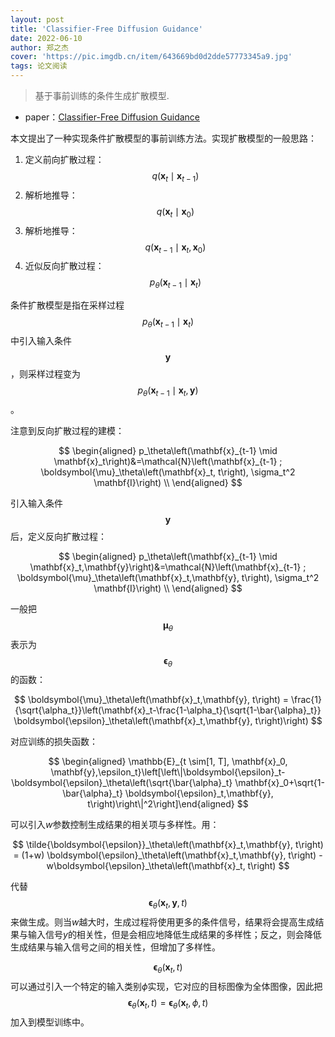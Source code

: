 ```yaml
---
layout: post
title: 'Classifier-Free Diffusion Guidance'
date: 2022-06-10
author: 郑之杰
cover: 'https://pic.imgdb.cn/item/643669bd0d2dde57773345a9.jpg'
tags: 论文阅读
---
```


> 基于事前训练的条件生成扩散模型.

- paper：[Classifier-Free Diffusion Guidance](https://arxiv.org/abs/2207.12598)


本文提出了一种实现条件扩散模型的事前训练方法。实现扩散模型的一般思路：
1. 定义前向扩散过程：$$q\left(\mathbf{x}_t \mid \mathbf{x}_{t-1}\right)$$
2. 解析地推导：$$q\left(\mathbf{x}_t \mid \mathbf{x}_{0}\right)$$
3. 解析地推导：$$q\left(\mathbf{x}_{t-1} \mid \mathbf{x}_t,\mathbf{x}_{0}\right)$$
4. 近似反向扩散过程：$$p_{\theta}\left(\mathbf{x}_{t-1} \mid \mathbf{x}_t\right)$$

条件扩散模型是指在采样过程$$p_{\theta}\left(\mathbf{x}_{t-1} \mid \mathbf{x}_t\right)$$中引入输入条件$$\mathbf{y}$$，则采样过程变为$$p_{\theta}\left(\mathbf{x}_{t-1} \mid \mathbf{x}_t,\mathbf{y}\right)$$。

注意到反向扩散过程的建模：

$$
\begin{aligned}
p_\theta\left(\mathbf{x}_{t-1} \mid \mathbf{x}_t\right)&=\mathcal{N}\left(\mathbf{x}_{t-1} ; \boldsymbol{\mu}_\theta\left(\mathbf{x}_t, t\right), \sigma_t^2 \mathbf{I}\right) \\
\end{aligned}
$$

引入输入条件$$\mathbf{y}$$后，定义反向扩散过程：

$$
\begin{aligned}
p_\theta\left(\mathbf{x}_{t-1} \mid \mathbf{x}_t,\mathbf{y}\right)&=\mathcal{N}\left(\mathbf{x}_{t-1} ; \boldsymbol{\mu}_\theta\left(\mathbf{x}_t,\mathbf{y}, t\right), \sigma_t^2 \mathbf{I}\right) \\
\end{aligned}
$$

一般把$$\boldsymbol{\mu}_\theta$$表示为$$\boldsymbol{\epsilon}_\theta$$的函数：

$$
\boldsymbol{\mu}_\theta\left(\mathbf{x}_t,\mathbf{y}, t\right) = \frac{1}{\sqrt{\alpha_t}}\left(\mathbf{x}_t-\frac{1-\alpha_t}{\sqrt{1-\bar{\alpha}_t}} \boldsymbol{\epsilon}_\theta\left(\mathbf{x}_t,\mathbf{y}, t\right)\right)
$$

对应训练的损失函数：

$$ \begin{aligned} \mathbb{E}_{t \sim[1, T], \mathbf{x}_0, \mathbf{y},\epsilon_t}\left[\left\|\boldsymbol{\epsilon}_t-\boldsymbol{\epsilon}_\theta\left(\sqrt{\bar{\alpha}_t} \mathbf{x}_0+\sqrt{1-\bar{\alpha}_t} \boldsymbol{\epsilon}_t,\mathbf{y}, t\right)\right\|^2\right]\end{aligned} $$ 

可以引入$w$参数控制生成结果的相关项与多样性。用：

$$ \tilde{\boldsymbol{\epsilon}}_\theta\left(\mathbf{x}_t,\mathbf{y}, t\right) = (1+w) \boldsymbol{\epsilon}_\theta\left(\mathbf{x}_t,\mathbf{y}, t\right) - w\boldsymbol{\epsilon}_\theta\left(\mathbf{x}_t, t\right) $$

代替$$\boldsymbol{\epsilon}_\theta\left(\mathbf{x}_t,\mathbf{y}, t\right)$$来做生成。则当$w$越大时，生成过程将使用更多的条件信号，结果将会提高生成结果与输入信号$y$的相关性，但是会相应地降低生成结果的多样性；反之，则会降低生成结果与输入信号之间的相关性，但增加了多样性。

$$\boldsymbol{\epsilon}_\theta\left(\mathbf{x}_t, t\right)$$可以通过引入一个特定的输入类别$\phi$实现，它对应的目标图像为全体图像，因此把$$\boldsymbol{\epsilon}_\theta\left(\mathbf{x}_t, t\right) = \boldsymbol{\epsilon}_\theta\left(\mathbf{x}_t, \phi, t\right)$$加入到模型训练中。

